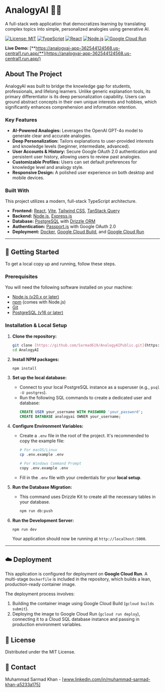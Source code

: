 # AnalogyAI 🧠✨

A full-stack web application that democratizes learning by translating complex topics into simple, personalized analogies using generative AI.

[![License: MIT](https://img.shields.io/badge/License-MIT-yellow.svg)](https://opensource.org/licenses/MIT)
[![TypeScript](https://img.shields.io/badge/TypeScript-3178C6?logo=typescript&logoColor=white)](https://www.typescriptlang.org/)
[![React](https://img.shields.io/badge/React-61DAFB?logo=react&logoColor=black)](https://reactjs.org/)
[![Node.js](https://img.shields.io/badge/Node.js-339933?logo=nodedotjs&logoColor=white)](https://nodejs.org/)
[![Google Cloud Run](https://img.shields.io/badge/Google_Cloud_Run-4285F4?logo=googlecloud&logoColor=white)](https://cloud.google.com/run)

**Live Demo:** [**https://analogyai-app-362544124568.us-central1.run.app/**](https://analogyai-app-362544124568.us-central1.run.app/)

## About The Project

AnalogyAI was built to bridge the knowledge gap for students, professionals, and lifelong learners. Unlike generic explanation tools, its primary differentiator is its deep personalization capability. Users can ground abstract concepts in their own unique interests and hobbies, which significantly enhances comprehension and information retention.

### Key Features

* **AI-Powered Analogies:** Leverages the OpenAI GPT-4o model to generate clear and accurate analogies.
* **Deep Personalization:** Tailors explanations to user-provided interests and knowledge levels (beginner, intermediate, advanced).
* **User Accounts & History:** Secure Google OAuth 2.0 authentication and persistent user history, allowing users to review past analogies.
* **Customizable Profiles:** Users can set default preferences for knowledge level and analogy style.
* **Responsive Design:** A polished user experience on both desktop and mobile devices.

### Built With

This project utilizes a modern, full-stack TypeScript architecture.

* **Frontend:** [React](https://reactjs.org/), [Vite](https://vitejs.dev/), [Tailwind CSS](https://tailwindcss.com/), [TanStack Query](https://tanstack.com/query/latest)
* **Backend:** [Node.js](https://nodejs.org/), [Express.js](https://expressjs.com/)
* **Database:** [PostgreSQL](https://www.postgresql.org/) with [Drizzle ORM](https://orm.drizzle.team/)
* **Authentication:** [Passport.js](http://www.passportjs.org/) with Google OAuth 2.0
* **Deployment:** [Docker](https://www.docker.com/), [Google Cloud Build](https://cloud.google.com/build), and [Google Cloud Run](https://cloud.google.com/run)

---

## 🚀 Getting Started

To get a local copy up and running, follow these steps.

### Prerequisites

You will need the following software installed on your machine:
* [Node.js (v20.x or later)](https://nodejs.org/en/download/)
* [npm](https://www.npmjs.com/get-npm) (comes with Node.js)
* [Git](https://git-scm.com/downloads)
* [PostgreSQL (v16 or later)](https://www.postgresql.org/download/)

### Installation & Local Setup

1.  **Clone the repository:**
    ```bash
    git clone [https://github.com/Sarmad619/AnalogyAIPublic.git](https://github.com/Sarmad619/AnalogyAIPublic.git)
    cd AnalogyAI
    ```

2.  **Install NPM packages:**
    ```bash
    npm install
    ```

3.  **Set up the local database:**
    * Connect to your local PostgreSQL instance as a superuser (e.g., `psql -U postgres`).
    * Run the following SQL commands to create a dedicated user and database:
        ```sql
        CREATE USER your_username WITH PASSWORD 'your_password';
        CREATE DATABASE analogyai OWNER your_username;
        ```

4.  **Configure Environment Variables:**
    * Create a `.env` file in the root of the project. It's recommended to copy the example file:
        ```bash
        # For macOS/Linux
        cp .env.example .env

        # For Windows Command Prompt
        copy .env.example .env
        ```
    * Fill in the `.env` file with your credentials for your **local setup**.

5.  **Run the Database Migration:**
    * This command uses Drizzle Kit to create all the necessary tables in your database.
        ```bash
        npm run db:push
        ```

6.  **Run the Development Server:**
    ```bash
    npm run dev
    ```
    Your application should now be running at `http://localhost:5000`.

---

## ☁️ Deployment

This application is configured for deployment on **Google Cloud Run**. A multi-stage `Dockerfile` is included in the repository, which builds a lean, production-ready container image.

The deployment process involves:
1.  Building the container image using Google Cloud Build (`gcloud builds submit`).
2.  Deploying the image to Google Cloud Run (`gcloud run deploy`), connecting it to a Cloud SQL database instance and passing in production environment variables.

## 📄 License

Distributed under the MIT License.

## 📧 Contact

Muhammad Sarmad Khan - [www.linkedin.com/in/muhammad-sarmad-khan-a5233a175]
